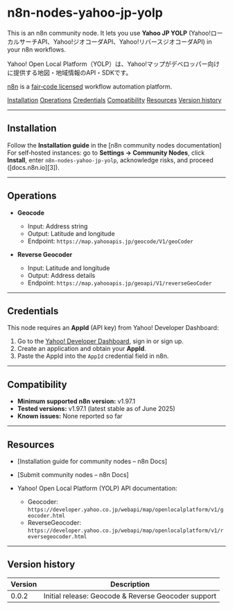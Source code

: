 # n8n-nodes-yahoo-jp-yolp

This is an n8n community node. It lets you use **Yahoo JP YOLP** (Yahoo!ローカルサーチAPI、Yahoo!ジオコーダAPI、Yahoo!リバースジオコーダAPI) in your n8n workflows.

Yahoo! Open Local Platform（YOLP）は、Yahoo!マップがデベロッパー向けに提供する地図・地域情報のAPI・SDKです。

[n8n](https://n8n.io/) is a [fair‑code licensed](https://docs.n8n.io/reference/license/) workflow automation platform.

[Installation](#installation)
[Operations](#operations)
[Credentials](#credentials)
[Compatibility](#compatibility)
[Resources](#resources)
[Version history](#version-history)

---

## Installation

Follow the **Installation guide** in the \[n8n community nodes documentation]
For self‑hosted instances: go to **Settings → Community Nodes**, click **Install**, enter `n8n‑nodes‑yahoo‑jp‑yolp`, acknowledge risks, and proceed ([docs.n8n.io][3]).

---

## Operations

- **Geocode**

  - Input: Address string
  - Output: Latitude and longitude
  - Endpoint: `https://map.yahooapis.jp/geocode/V1/geoCoder`

- **Reverse Geocoder**

  - Input: Latitude and longitude
  - Output: Address details
  - Endpoint: `https://map.yahooapis.jp/geoapi/V1/reverseGeoCoder`

---

## Credentials

This node requires an **AppId** (API key) from Yahoo! Developer Dashboard:

1. Go to the [Yahoo! Developer Dashboard](https://e.developer.yahoo.co.jp/dashboard/), sign in or sign up.
2. Create an application and obtain your **AppId**.
3. Paste the AppId into the `AppId` credential field in n8n.

---

## Compatibility

- **Minimum supported n8n version:** v1.97.1
- **Tested versions:** v1.97.1 (latest stable as of June 2025)
- **Known issues:** None reported so far

---

## Resources

- \[Installation guide for community nodes – n8n Docs]
- \[Submit community nodes – n8n Docs]&#x20;
- Yahoo! Open Local Platform (YOLP) API documentation:

  - Geocoder: `https://developer.yahoo.co.jp/webapi/map/openlocalplatform/v1/geocoder.html`
  - ReverseGeocoder: `https://developer.yahoo.co.jp/webapi/map/openlocalplatform/v1/reversegeocoder.html`

---

## Version history

| Version | Description                                         |
| ------- | --------------------------------------------------- |
| 0.0.2   | Initial release: Geocode & Reverse Geocoder support |
